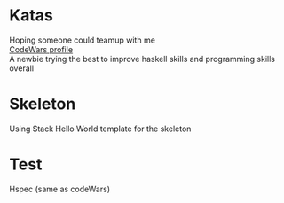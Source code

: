 # Katas
Hoping someone could teamup with me  
[CodeWars profile](https://www.codewars.com/users/soulomoon/stats)  
A newbie trying the best to improve haskell skills and programming skills overall  
# Skeleton
Using Stack Hello World template for the skeleton  
# Test
Hspec (same as codeWars)  
